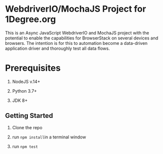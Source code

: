 # WebdriverIO/MochaJS Project for 1Degree.org

This is an Async JavaScript WebdriverIO and MochaJS project with the potential to enable the capabilities for BrowserStack on several devices and browsers. The intention is for this to automation become a data-driven application driver and thoroughly test all data flows.

# Prerequisites

1.  NodeJS v.14+

2.  Python 3.7+

3.  JDK 8+

## Getting Started

1.  Clone the repo

2.  run `npm install`in a terminal window

3.  run `npm test`
